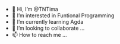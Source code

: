 - 👋 Hi, I’m @TNTima
- 👀 I’m interested in Funtional Programming
- 🌱 I’m currently learning Agda
- 💞️ I’m looking to collaborate ...
- 📫 How to reach me ...

<!---
TNTima/TNTima is a ✨ special ✨ repository because its `README.md` (this file) appears on your GitHub profile.
You can click the Preview link to take a look at your changes.
--->
